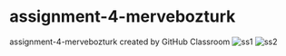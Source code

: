 # assignment-4-mervebozturk
assignment-4-mervebozturk created by GitHub Classroom
![ss1](https://user-images.githubusercontent.com/95189466/189432623-ed213598-b54d-4717-966b-02c6a8441061.PNG)
![ss2](https://user-images.githubusercontent.com/95189466/189432627-16b51641-3408-4c82-a9a0-c55c2be18cc2.PNG)
